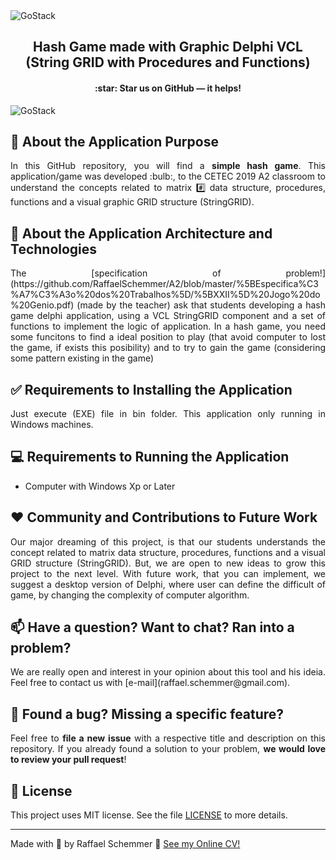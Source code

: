 <img alt="GoStack" src="https://s7.gifyu.com/images/Design-sem-nome-28c4911290d0a3365.gif" />

<div align="center">
  <h2>
    Hash Game made with Graphic Delphi VCL (String GRID with Procedures and Functions)

  </h2>
  <h4>
    :star: Star us on GitHub — it helps!
  </h4>
  

</div>
<img alt="GoStack" src="https://s7.gifyu.com/images/velha.png" />


## 🧿 About the Application Purpose
<div align="justify">
  In this GitHub repository, you will find a <b>simple hash game</b>. This application/game was developed :bulb:, to the CETEC 2019 A2 classroom to understand the concepts related to matrix #️⃣ data structure, procedures, functions and a visual graphic GRID structure (StringGRID). </div>

## :rocket: About the Application Architecture and Technologies
<div align="justify">
The [specification of problem!](https://github.com/RaffaelSchemmer/A2/blob/master/%5BEspecifica%C3%A7%C3%A3o%20dos%20Trabalhos%5D/%5BXXII%5D%20Jogo%20do%20Genio.pdf) (made by the teacher) ask that students developing a hash game delphi application, using a VCL StringGRID component and a set of functions to implement the logic of application. In a hash game, you need some funcitons to find a ideal position to play (that avoid computer to lost the game, if exists this posibility) and to try to gain the game (considering some pattern existing in the game)
</div>

## ✅ Requirements to Installing the Application
<div align="justify">
Just execute (EXE) file in bin folder. This application only running in Windows machines.
</div>

## 💻 Requirements to Running the Application
- Computer with Windows Xp or Later

## ❤️ Community and Contributions to Future Work
<div align="justify">
Our major dreaming of this project, is that our students understands the concept related to matrix data structure, procedures, functions and a visual GRID structure (StringGRID). But, we are open to new ideas to grow this project to the next level. With future work, that you can implement, we suggest a desktop version of Delphi, where user can define the difficult of game, by changing the complexity of computer algorithm.
</div>

## 📫 Have a question? Want to chat? Ran into a problem?
<div align="justify">
We are really open and interest in your opinion about this tool and his ideia. Feel free to contact us with [e-mail](raffael.schemmer@gmail.com).
</div>

## 🤝 Found a bug? Missing a specific feature?
<div align="justify">
Feel free to <b>file a new issue</b> with a respective title and description on this repository. If you already found a solution to your problem, <b>we would love to review your pull request</b>!
</div>

## 📘 License

This project uses MIT license. See the file [LICENSE](LICENSE) to more details.

---

Made with 💜 by Raffael Schemmer :wave: [See my Online CV!](https://www.raffael.dev)
